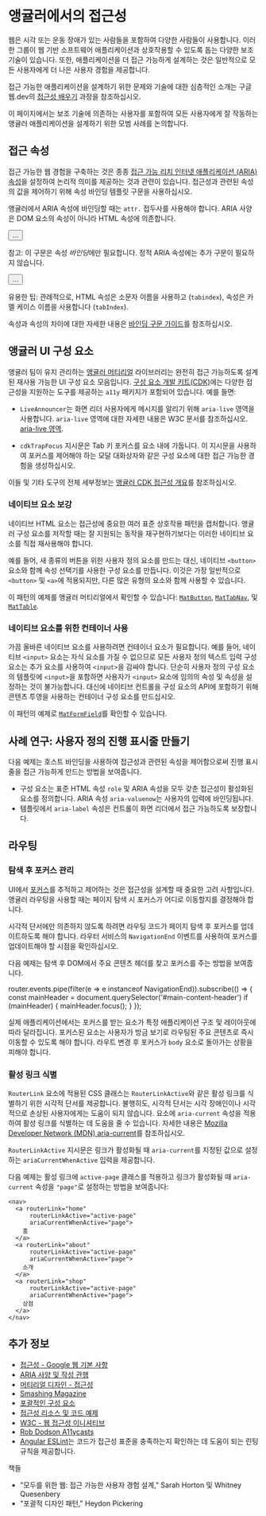 # 앵귤러에서의 접근성

웹은 시각 또는 운동 장애가 있는 사람들을 포함하여 다양한 사람들이 사용합니다.
이러한 그룹이 웹 기반 소프트웨어 애플리케이션과 상호작용할 수 있도록 돕는 다양한 보조 기술이 있습니다.
또한, 애플리케이션을 더 접근 가능하게 설계하는 것은 일반적으로 모든 사용자에게 더 나은 사용자 경험을 제공합니다.

접근 가능한 애플리케이션을 설계하기 위한 문제와 기술에 대한 심층적인 소개는 구글 웹.dev의 [접근성 배우기](https://web.dev/learn/accessibility/) 과정을 참조하십시오.

이 페이지에서는 보조 기술에 의존하는 사용자를 포함하여 모든 사용자에게 잘 작동하는 앵귤러 애플리케이션을 설계하기 위한 모범 사례를 논의합니다.

## 접근 속성

<!-- TODO: add link once attribute binding guide is implemented -->
접근 가능한 웹 경험을 구축하는 것은 종종 [접근 가능 리치 인터넷 애플리케이션 \(ARIA\) 속성](https://web.dev/learn/accessibility/aria-html/)을 설정하여 논리적 의미를 제공하는 것과 관련이 있습니다.
접근성과 관련된 속성의 값을 제어하기 위해 속성 바인딩 템플릿 구문을 사용하십시오.

앵귤러에서 ARIA 속성에 바인딩할 때는 `attr.` 접두사를 사용해야 합니다. ARIA 사양은 DOM 요소의 속성이 아니라 HTML 속성에 의존합니다.

<docs-code language="html">
<!-- ARIA 속성에 바인딩할 때 attr. 사용 -->
<button [attr.aria-label]="myActionLabel">…</button>
</docs-code>

참고: 이 구문은 속성 *바인딩*에만 필요합니다.
정적 ARIA 속성에는 추가 구문이 필요하지 않습니다.

<docs-code language="html">
<!-- 정적 ARIA 속성에는 추가 구문이 필요하지 않음 -->
<button aria-label="Save document">…</button>
</docs-code>

유용한 팁: 관례적으로, HTML 속성은 소문자 이름을 사용하고 \(`tabindex`\), 속성은 카멜 케이스 이름을 사용합니다 \(`tabIndex`\).

<!-- TODO: add link once attribute binding guide implemented -->
속성과 속성의 차이에 대한 자세한 내용은 [바인딩 구문 가이드](guide/templates)를 참조하십시오.

## 앵귤러 UI 구성 요소

앵귤러 팀이 유지 관리하는 [앵귤러 머티리얼](https://material.angular.io) 라이브러리는 완전히 접근 가능하도록 설계된 재사용 가능한 UI 구성 요소 모음입니다.
[구성 요소 개발 키트(CDK)](https://material.angular.io/cdk/categories)에는 다양한 접근성을 지원하는 도구를 제공하는 `a11y` 패키지가 포함되어 있습니다.
예를 들면:

* `LiveAnnouncer`는 화면 리더 사용자에게 메시지를 알리기 위해 `aria-live` 영역을 사용합니다.
    `aria-live` 영역에 대한 자세한 내용은 W3C 문서를 참조하십시오. [aria-live 영역](https://www.w3.org/WAI/PF/aria-1.1/states_and_properties#aria-live).

* `cdkTrapFocus` 지시문은 Tab 키 포커스를 요소 내에 가둡니다.
    이 지시문을 사용하여 포커스를 제어해야 하는 모달 대화상자와 같은 구성 요소에 대한 접근 가능한 경험을 생성하십시오.

이들 및 기타 도구의 전체 세부정보는 [앵귤러 CDK 접근성 개요](https://material.angular.io/cdk/a11y/overview)를 참조하십시오.

### 네이티브 요소 보강

네이티브 HTML 요소는 접근성에 중요한 여러 표준 상호작용 패턴을 캡처합니다.
앵귤러 구성 요소를 저작할 때는 잘 지원되는 동작을 재구현하기보다는 이러한 네이티브 요소를 직접 재사용해야 합니다.

예를 들어, 새 종류의 버튼을 위한 사용자 정의 요소를 만드는 대신, 네이티브 `<button>` 요소와 함께 속성 선택기를 사용한 구성 요소를 만듭니다.
이것은 가장 일반적으로 `<button>` 및 `<a>`에 적용되지만, 다른 많은 유형의 요소와 함께 사용할 수 있습니다.

이 패턴의 예제를 앵귤러 머티리얼에서 확인할 수 있습니다:
[`MatButton`](https://github.com/angular/components/blob/main/src/material/button/button.ts#L33C3-L36C5), [`MatTabNav`](https://github.com/angular/components/blob/main/src/material/tabs/tab-nav-bar/tab-nav-bar.ts#L62), 및 [`MatTable`](https://github.com/angular/components/blob/main/src/material/table/table.ts#L40).

### 네이티브 요소를 위한 컨테이너 사용

가끔 올바른 네이티브 요소를 사용하려면 컨테이너 요소가 필요합니다.
예를 들어, 네이티브 `<input>` 요소는 자식 요소를 가질 수 없으므로 모든 사용자 정의 텍스트 입력 구성 요소는 추가 요소를 사용하여 `<input>`을 감싸야 합니다.
단순히 사용자 정의 구성 요소의 템플릿에 `<input>`을 포함하면 사용자가 `<input>` 요소에 임의의 속성 및 속성을 설정하는 것이 불가능합니다.
대신에 네이티브 컨트롤을 구성 요소의 API에 포함하기 위해 콘텐츠 투영을 사용하는 컨테이너 구성 요소를 만드십시오.

이 패턴의 예제로 [`MatFormField`](https://material.angular.io/components/form-field/overview)를 확인할 수 있습니다.

## 사례 연구: 사용자 정의 진행 표시줄 만들기

다음 예제는 호스트 바인딩을 사용하여 접근성과 관련된 속성을 제어함으로써 진행 표시줄을 접근 가능하게 만드는 방법을 보여줍니다.

* 구성 요소는 표준 HTML 속성 `role` 및 ARIA 속성을 모두 갖춘 접근성이 활성화된 요소를 정의합니다.
    ARIA 속성 `aria-valuenow`는 사용자의 입력에 바인딩됩니다.
* 템플릿에서 `aria-label` 속성은 컨트롤이 화면 리더에서 접근 가능하도록 보장합니다.

<docs-code-multifile>
  <docs-code
    path="adev/src/content/examples/accessibility/src/app/progress-bar.component.ts"
    language="ts"
    linenums
    highlight="[12, 20]"/>
  <docs-code
    path="adev/src/content/examples/accessibility/src/app/app.component.html"
    language="html"
    linenums
    highlight="[8, 9]"/>
</docs-code-multifile>

## 라우팅

### 탐색 후 포커스 관리

UI에서 [포커스](https://web.dev/learn/accessibility/focus/)를 추적하고 제어하는 것은 접근성을 설계할 때 중요한 고려 사항입니다.
앵귤러 라우팅을 사용할 때는 페이지 탐색 시 포커스가 어디로 이동할지를 결정해야 합니다.

시각적 단서에만 의존하지 않도록 하려면 라우팅 코드가 페이지 탐색 후 포커스를 업데이트하도록 해야 합니다.
라우터 서비스의 `NavigationEnd` 이벤트를 사용하여 포커스를 업데이트해야 할 시점을 확인하십시오.

다음 예제는 탐색 후 DOM에서 주요 콘텐츠 헤더를 찾고 포커스를 주는 방법을 보여줍니다.

<docs-code language="typescript">

router.events.pipe(filter(e => e instanceof NavigationEnd)).subscribe(() => {
  const mainHeader = document.querySelector('#main-content-header')
  if (mainHeader) {
    mainHeader.focus();
  }
});

</docs-code>

실제 애플리케이션에서는 포커스를 받는 요소가 특정 애플리케이션 구조 및 레이아웃에 따라 달라집니다.
포커스된 요소는 사용자가 방금 보기로 라우팅된 주요 콘텐츠로 즉시 이동할 수 있도록 해야 합니다.
라우트 변경 후 포커스가 `body` 요소로 돌아가는 상황을 피해야 합니다.

### 활성 링크 식별

`RouterLink` 요소에 적용된 CSS 클래스는 `RouterLinkActive`와 같은 활성 링크를 식별하기 위한 시각적 단서를 제공합니다.
불행히도, 시각적 단서는 시각 장애인이나 시각적으로 손상된 사용자에게는 도움이 되지 않습니다.
요소에 `aria-current` 속성을 적용하여 활성 링크를 식별하는 데 도움을 줄 수 있습니다.
자세한 내용은 [Mozilla Developer Network \(MDN\) aria-current](https://developer.mozilla.org/docs/Web/Accessibility/ARIA/Attributes/aria-current)를 참조하십시오.

`RouterLinkActive` 지시문은 링크가 활성화될 때 `aria-current`를 지정된 값으로 설정하는 `ariaCurrentWhenActive` 입력을 제공합니다.

다음 예제는 활성 링크에 `active-page` 클래스를 적용하고 링크가 활성화될 때 `aria-current` 속성을 `"page"`로 설정하는 방법을 보여줍니다:

```angular-html
<nav>
  <a routerLink="home"
      routerLinkActive="active-page"
      ariaCurrentWhenActive="page">
    홈
  </a>
  <a routerLink="about"
      routerLinkActive="active-page"
      ariaCurrentWhenActive="page">
    소개
  </a>
  <a routerLink="shop"
      routerLinkActive="active-page"
      ariaCurrentWhenActive="page">
    상점
  </a>
</nav>
```

<!-- vale Angular.Angular_Spelling = NO -->

## 추가 정보

* [접근성 - Google 웹 기본 사항](https://developers.google.com/web/fundamentals/accessibility)
* [ARIA 사양 및 작성 관행](https://www.w3.org/TR/wai-aria)
* [머티리얼 디자인 - 접근성](https://material.io/design/usability/accessibility.html)
* [Smashing Magazine](https://www.smashingmagazine.com/search/?q=accessibility)
* [포괄적인 구성 요소](https://inclusive-components.design)
* [접근성 리소스 및 코드 예제](https://dequeuniversity.com/resources)
* [W3C - 웹 접근성 이니셔티브](https://www.w3.org/WAI/people-use-web)
* [Rob Dodson A11ycasts](https://www.youtube.com/watch?v=HtTyRajRuyY)
* [Angular ESLint](https://github.com/angular-eslint/angular-eslint#functionality)는 코드가 접근성 표준을 충족하는지 확인하는 데 도움이 되는 린팅 규칙을 제공합니다.

<!-- vale Angular.Angular_Spelling = YES -->

책들

<!-- vale Angular.Google_Quotes = NO -->

* "모두를 위한 웹: 접근 가능한 사용자 경험 설계," Sarah Horton 및 Whitney Quesenbery
* "포괄적 디자인 패턴," Heydon Pickering

<!-- vale Angular.Google_Quotes = YES -->